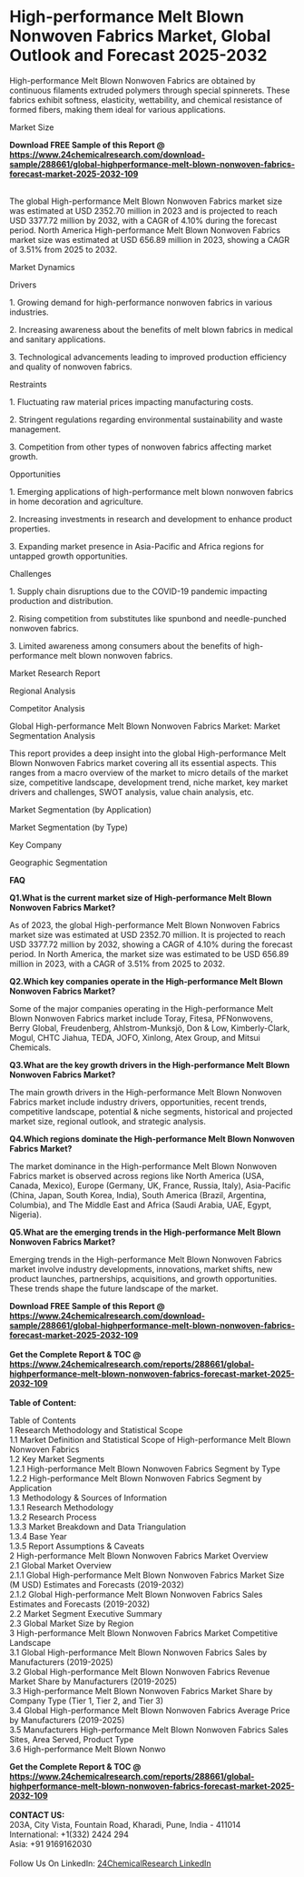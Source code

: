 <h1>High-performance Melt Blown Nonwoven Fabrics Market, Global Outlook and Forecast 2025-2032</h1><p>High-performance Melt Blown Nonwoven Fabrics are obtained by continuous filaments extruded polymers through special spinnerets. These fabrics exhibit softness, elasticity, wettability, and chemical resistance of formed fibers, making them ideal for various applications.</p><p>
Market Size
</p><p>
</p><div><b>Download FREE Sample of this Report @ 
            <a href="https://www.24chemicalresearch.com/download-sample/288661/global-highperformance-melt-blown-nonwoven-fabrics-forecast-market-2025-2032-109">
            https://www.24chemicalresearch.com/download-sample/288661/global-highperformance-melt-blown-nonwoven-fabrics-forecast-market-2025-2032-109</a></b></div><br><p>The global High-performance Melt Blown Nonwoven Fabrics market size was estimated at USD 2352.70 million in 2023 and is projected to reach USD 3377.72 million by 2032, with a CAGR of 4.10% during the forecast period. North America High-performance Melt Blown Nonwoven Fabrics market size was estimated at USD 656.89 million in 2023, showing a CAGR of 3.51% from 2025 to 2032.</p><p>
</p><p>Market Dynamics</p><p>
Drivers</p><p>
</p><p>1. Growing demand for high-performance nonwoven fabrics in various industries.</p><p>
</p><p>2. Increasing awareness about the benefits of melt blown fabrics in medical and sanitary applications.</p><p>
</p><p>3. Technological advancements leading to improved production efficiency and quality of nonwoven fabrics.</p><p>
Restraints</p><p>
</p><p>1. Fluctuating raw material prices impacting manufacturing costs.</p><p>
</p><p>2. Stringent regulations regarding environmental sustainability and waste management.</p><p>
</p><p>3. Competition from other types of nonwoven fabrics affecting market growth.</p><p>
Opportunities</p><p>
</p><p>1. Emerging applications of high-performance melt blown nonwoven fabrics in home decoration and agriculture.</p><p>
</p><p>2. Increasing investments in research and development to enhance product properties.</p><p>
</p><p>3. Expanding market presence in Asia-Pacific and Africa regions for untapped growth opportunities.</p><p>
Challenges</p><p>
</p><p>1. Supply chain disruptions due to the COVID-19 pandemic impacting production and distribution.</p><p>
</p><p>2. Rising competition from substitutes like spunbond and needle-punched nonwoven fabrics.</p><p>
</p><p>3. Limited awareness among consumers about the benefits of high-performance melt blown nonwoven fabrics.</p><p>
</p><p>
Market Research Report</p><p>
Regional Analysis</p><p>
</p><p>
Competitor Analysis</p><p>
</p><p>
Global High-performance Melt Blown Nonwoven Fabrics Market: Market Segmentation Analysis</p><p>
</p><p>This report provides a deep insight into the global High-performance Melt Blown Nonwoven Fabrics market covering all its essential aspects. This ranges from a macro overview of the market to micro details of the market size, competitive landscape, development trend, niche market, key market drivers and challenges, SWOT analysis, value chain analysis, etc.</p><p>
Market Segmentation (by Application)</p><p>
</p><p>
Market Segmentation (by Type)</p><p>
</p><p>
Key Company</p><p>
</p><p>
Geographic Segmentation</p><p>
</p><p>
<strong>FAQ </strong></p><p>
<strong>Q1.What is the current market size of High-performance Melt Blown Nonwoven Fabrics Market?</strong></p><p>
</p><p>As of 2023, the global High-performance Melt Blown Nonwoven Fabrics market size was estimated at USD 2352.70 million. It is projected to reach USD 3377.72 million by 2032, showing a CAGR of 4.10% during the forecast period. In North America, the market size was estimated to be USD 656.89 million in 2023, with a CAGR of 3.51% from 2025 to 2032.</p><p>
<strong>Q2.Which key companies operate in the High-performance Melt Blown Nonwoven Fabrics Market?</strong></p><p>
</p><p>Some of the major companies operating in the High-performance Melt Blown Nonwoven Fabrics market include Toray, Fitesa, PFNonwovens, Berry Global, Freudenberg, Ahlstrom-Munksjö, Don &amp; Low, Kimberly-Clark, Mogul, CHTC Jiahua, TEDA, JOFO, Xinlong, Atex Group, and Mitsui Chemicals.</p><p>
<strong>Q3.What are the key growth drivers in the High-performance Melt Blown Nonwoven Fabrics Market?</strong></p><p>
</p><p>The main growth drivers in the High-performance Melt Blown Nonwoven Fabrics market include industry drivers, opportunities, recent trends, competitive landscape, potential &amp; niche segments, historical and projected market size, regional outlook, and strategic analysis.</p><p>
<strong>Q4.Which regions dominate the High-performance Melt Blown Nonwoven Fabrics Market?</strong></p><p>
</p><p>The market dominance in the High-performance Melt Blown Nonwoven Fabrics market is observed across regions like North America (USA, Canada, Mexico), Europe (Germany, UK, France, Russia, Italy), Asia-Pacific (China, Japan, South Korea, India), South America (Brazil, Argentina, Columbia), and The Middle East and Africa (Saudi Arabia, UAE, Egypt, Nigeria).</p><p>
<strong>Q5.What are the emerging trends in the High-performance Melt Blown Nonwoven Fabrics Market?</strong></p><p>
</p><p>Emerging trends in the High-performance Melt Blown Nonwoven Fabrics market involve industry developments, innovations, market shifts, new product launches, partnerships, acquisitions, and growth opportunities. These trends shape the future landscape of the market.</p><div><b>Download FREE Sample of this Report @ 
            <a href="https://www.24chemicalresearch.com/download-sample/288661/global-highperformance-melt-blown-nonwoven-fabrics-forecast-market-2025-2032-109">
            https://www.24chemicalresearch.com/download-sample/288661/global-highperformance-melt-blown-nonwoven-fabrics-forecast-market-2025-2032-109</a></b></div><br><div><b>Get the Complete Report & TOC @ 
            <a href="https://www.24chemicalresearch.com/reports/288661/global-highperformance-melt-blown-nonwoven-fabrics-forecast-market-2025-2032-109">
            https://www.24chemicalresearch.com/reports/288661/global-highperformance-melt-blown-nonwoven-fabrics-forecast-market-2025-2032-109</a></b></div><br>
            <b>Table of Content:</b><p>Table of Contents<br />
1 Research Methodology and Statistical Scope<br />
1.1 Market Definition and Statistical Scope of High-performance Melt Blown Nonwoven Fabrics<br />
1.2 Key Market Segments<br />
1.2.1 High-performance Melt Blown Nonwoven Fabrics Segment by Type<br />
1.2.2 High-performance Melt Blown Nonwoven Fabrics Segment by Application<br />
1.3 Methodology & Sources of Information<br />
1.3.1 Research Methodology<br />
1.3.2 Research Process<br />
1.3.3 Market Breakdown and Data Triangulation<br />
1.3.4 Base Year<br />
1.3.5 Report Assumptions & Caveats<br />
2 High-performance Melt Blown Nonwoven Fabrics Market Overview<br />
2.1 Global Market Overview<br />
2.1.1 Global High-performance Melt Blown Nonwoven Fabrics Market Size (M USD) Estimates and Forecasts (2019-2032)<br />
2.1.2 Global High-performance Melt Blown Nonwoven Fabrics Sales Estimates and Forecasts (2019-2032)<br />
2.2 Market Segment Executive Summary<br />
2.3 Global Market Size by Region<br />
3 High-performance Melt Blown Nonwoven Fabrics Market Competitive Landscape<br />
3.1 Global High-performance Melt Blown Nonwoven Fabrics Sales by Manufacturers (2019-2025)<br />
3.2 Global High-performance Melt Blown Nonwoven Fabrics Revenue Market Share by Manufacturers (2019-2025)<br />
3.3 High-performance Melt Blown Nonwoven Fabrics Market Share by Company Type (Tier 1, Tier 2, and Tier 3)<br />
3.4 Global High-performance Melt Blown Nonwoven Fabrics Average Price by Manufacturers (2019-2025)<br />
3.5 Manufacturers High-performance Melt Blown Nonwoven Fabrics Sales Sites, Area Served, Product Type<br />
3.6 High-performance Melt Blown Nonwo</p><div><b>Get the Complete Report & TOC @ 
            <a href="https://www.24chemicalresearch.com/reports/288661/global-highperformance-melt-blown-nonwoven-fabrics-forecast-market-2025-2032-109">
            https://www.24chemicalresearch.com/reports/288661/global-highperformance-melt-blown-nonwoven-fabrics-forecast-market-2025-2032-109</a></b></div><br><b>CONTACT US:</b><br>
            203A, City Vista, Fountain Road, Kharadi, Pune, India - 411014<br>
            International: +1(332) 2424 294<br>
            Asia: +91 9169162030 <br><br>
            Follow Us On LinkedIn: <a href="https://www.linkedin.com/company/24chemicalresearch/">24ChemicalResearch LinkedIn</a>